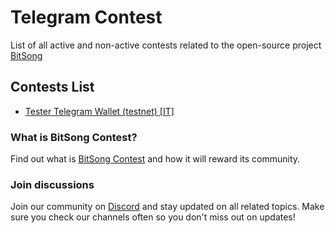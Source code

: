 # Telegram Contest

List of all active and non-active contests related to the open-source project [BitSong](https://github.com/bitsongofficial)

## Contests List

- [Tester Telegram Wallet (testnet) [IT]](./tester-telegram-wallet-testnet_it.md)

### What is BitSong Contest?

Find out what is [BitSong Contest](../README_IT.md) and how it will reward its community.

### Join discussions

Join our community on [Discord](https://discord.gg/KeHPnSa) and stay updated on all related topics. Make sure you check our channels often so you don't miss out on updates!

